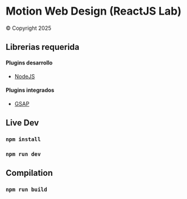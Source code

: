 # Motion Web Design (ReactJS Lab)
© Copyright 2025

## Librerias requerida
#### Plugins desarrollo
- [NodeJS](https://nodejs.org/)

#### Plugins integrados
- [GSAP](https://www.npmjs.com/package/gsap)

## Live Dev
### `npm install`
### `npm run dev`

## Compilation
### `npm run build`
